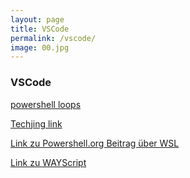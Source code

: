 ```yaml
---
layout: page
title: VSCode
permalink: /vscode/
image: 00.jpg    
---
```



### VSCode

[powershell loops](https://www.youtube.com/watch?v=_WIZPgPB8Wk "powershell Loops")

[Techjing link](https://www.youtube.com/channel/UC8BQ_LlJJ6DdPeuAiPsLb7Q "Link zu Techjing")

[Link zu Powershell.org Beitrag über WSL](https://www.youtube.com/watch?v=nnywuRaU6_I "Link zu Powershell.org ->WSL")

[Link zu WAYScript](https://www.youtube.com/playlist?list=PLdn12ns8VMLJcr3WS34gIkYgR4aCnYjmW "Link zu WayScript")
